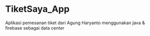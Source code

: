 # TiketSaya_App
Aplikasi pemesanan tiket dari Agung Haryanto menggunakan java &amp; firebase sebagai data center
